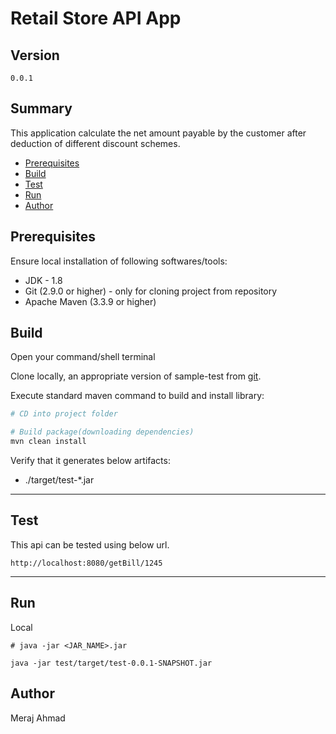 # Retail Store API App #

## Version ##

`0.0.1`

## Summary ##

This application calculate the net amount payable by the customer after deduction of different discount schemes.

* [Prerequisites](#markdown-header-prerequisites)
* [Build](#markdown-header-build)
* [Test](#markdown-header-test)
* [Run](#markdown-header-run)
* [Author](#markdown-header-author)

## Prerequisites ##

Ensure local installation of following softwares/tools:

* JDK - 1.8
* Git (2.9.0 or higher) - only for cloning project from repository
* Apache Maven (3.3.9 or higher)


## Build

Open your command/shell terminal

Clone locally, an appropriate version of sample-test from [git](https://github.com/sammeraj/xebia).

Execute standard maven command to build and install library:

~~~bash
# CD into project folder

# Build package(downloading dependencies)
mvn clean install
~~~
Verify that it generates below artifacts:

* ./target/test-*.jar

---

## Test

This api can be tested using below url.

`http://localhost:8080/getBill/1245`


---

## Run

Local

```
# java -jar <JAR_NAME>.jar

java -jar test/target/test-0.0.1-SNAPSHOT.jar

```

## Author ##

Meraj Ahmad
